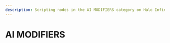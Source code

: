 ```yaml
---
description: Scripting nodes in the AI MODIFIERS category on Halo Infinite.
---
```


# AI MODIFIERS

